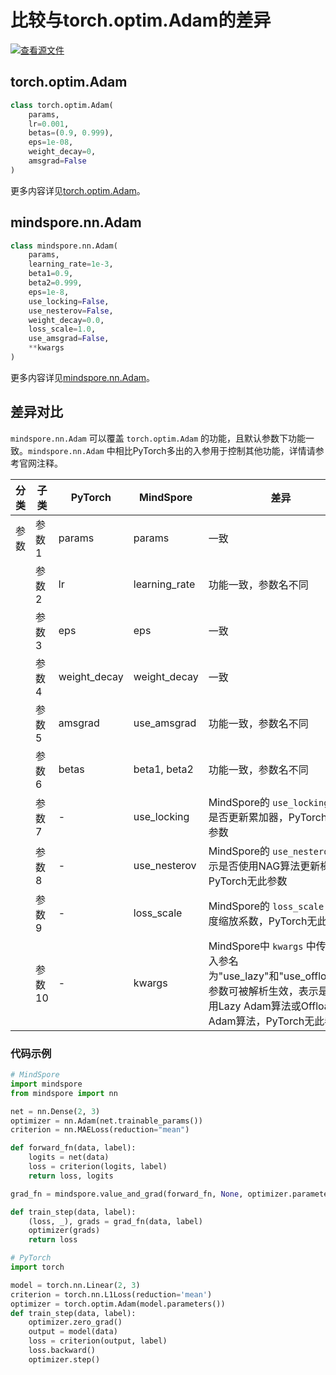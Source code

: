 # 比较与torch.optim.Adam的差异

[![查看源文件](https://mindspore-website.obs.cn-north-4.myhuaweicloud.com/website-images/r2.3/resource/_static/logo_source.svg)](https://gitee.com/mindspore/docs/blob/r2.3/docs/mindspore/source_zh_cn/note/api_mapping/pytorch_diff/Adam.md)

## torch.optim.Adam

```python
class torch.optim.Adam(
    params,
    lr=0.001,
    betas=(0.9, 0.999),
    eps=1e-08,
    weight_decay=0,
    amsgrad=False
)
```

更多内容详见[torch.optim.Adam](https://pytorch.org/docs/1.8.0/optim.html#torch.optim.Adam)。

## mindspore.nn.Adam

```python
class mindspore.nn.Adam(
    params,
    learning_rate=1e-3,
    beta1=0.9,
    beta2=0.999,
    eps=1e-8,
    use_locking=False,
    use_nesterov=False,  
    weight_decay=0.0,
    loss_scale=1.0,
    use_amsgrad=False,
    **kwargs
)
```

更多内容详见[mindspore.nn.Adam](https://mindspore.cn/docs/zh-CN/r2.3/api_python/nn/mindspore.nn.Adam.html#mindspore.nn.Adam)。

## 差异对比

`mindspore.nn.Adam` 可以覆盖 `torch.optim.Adam` 的功能，且默认参数下功能一致。`mindspore.nn.Adam` 中相比PyTorch多出的入参用于控制其他功能，详情请参考官网注释。

| 分类 | 子类  | PyTorch                   | MindSpore     | 差异                                               |
| ---- |-----|---------------------------|---------------|--------------------------------------------------|
| 参数 | 参数1 | params                     | params          | 一致                                             |
|      | 参数2 | lr                        | learning_rate   | 功能一致，参数名不同                                |
|      | 参数3 | eps                       | eps             | 一致                                        |
|      | 参数4 | weight_decay              | weight_decay    | 一致                                             |
|      | 参数5 | amsgrad                   | use_amsgrad     | 功能一致，参数名不同                                  |
|      | 参数6 | betas                     | beta1, beta2    | 功能一致，参数名不同  |
|      | 参数7 | -                         | use_locking     | MindSpore的 `use_locking` 表示是否更新累加器，PyTorch无此参数 |
|      | 参数8 | -                         | use_nesterov    | MindSpore的 `use_nesterov` 表示是否使用NAG算法更新梯度，PyTorch无此参数     |
|      | 参数9 | -                         | loss_scale      | MindSpore的 `loss_scale` 为梯度缩放系数，PyTorch无此参数     |
|      | 参数10 | -                        | kwargs          | MindSpore中 `kwargs` 中传入的入参名为"use_lazy"和"use_offload"的参数可被解析生效，表示是否使用Lazy Adam算法或Offload Adam算法，PyTorch无此参数     |

### 代码示例

```python
# MindSpore
import mindspore
from mindspore import nn

net = nn.Dense(2, 3)
optimizer = nn.Adam(net.trainable_params())
criterion = nn.MAELoss(reduction="mean")

def forward_fn(data, label):
    logits = net(data)
    loss = criterion(logits, label)
    return loss, logits

grad_fn = mindspore.value_and_grad(forward_fn, None, optimizer.parameters, has_aux=True)

def train_step(data, label):
    (loss, _), grads = grad_fn(data, label)
    optimizer(grads)
    return loss

# PyTorch
import torch

model = torch.nn.Linear(2, 3)
criterion = torch.nn.L1Loss(reduction='mean')
optimizer = torch.optim.Adam(model.parameters())
def train_step(data, label):
    optimizer.zero_grad()
    output = model(data)
    loss = criterion(output, label)
    loss.backward()
    optimizer.step()
```
